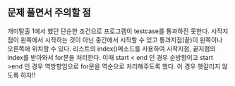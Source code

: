 ## 문제 풀면서 주의할 점
개미탈출 1에서 했던 단순한 조건으로 프로그램이 testcase를 통과하진 못한다. 
시작지점이 왼쪽에서 시작하는 것이 아닌 중간에서 시작할 수 있고 통과지점(끝)이 왼쪽이나 오른쪽에 위치할 수 있다. 
리스트의 index()메소드를 사용하여 시작지점, 끝지점의 index를 받아와서 for문을 처리한다. 
이때 start < end 인 경우 순방향이고 start >end 인 경우 역방향임으로 for문을 역순으로 처리해주도록 했다. 이 경우 헷갈리지 않도록 하자!! 
